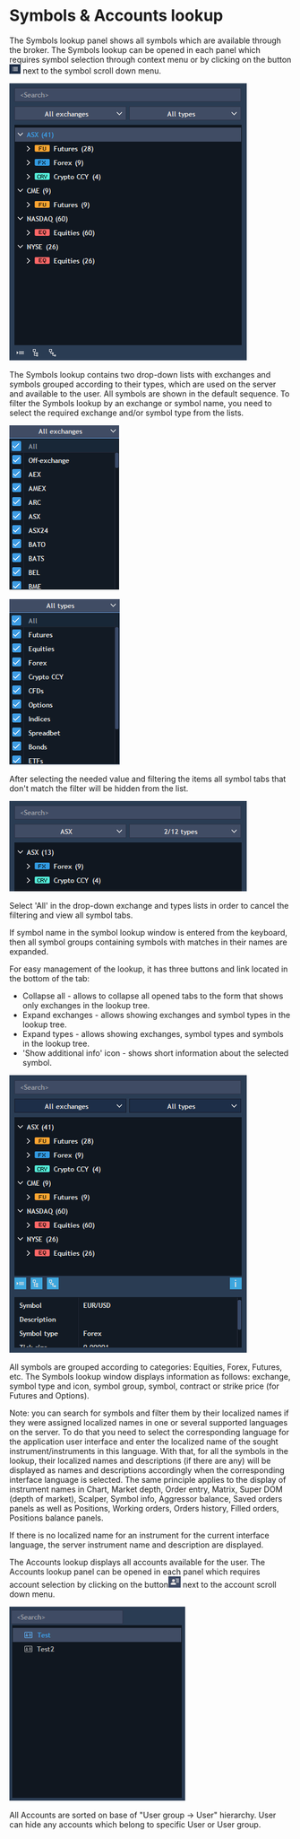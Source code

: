 # Symbols & Accounts lookup

The Symbols lookup panel shows all symbols which are available through the broker. The Symbols lookup can be opened in each panel which requires symbol selection through context menu or by clicking on the button![](../../.gitbook/assets/1%20%289%29.png)
next to the symbol scroll down menu.

![](../../.gitbook/assets/2%20%2816%29.png)


The Symbols lookup contains two drop-down lists with exchanges and symbols grouped according to their types, which are used on the server and available to the user. All symbols are shown in the default sequence. To filter the Symbols lookup by an exchange or symbol name, you need to select the required exchange and/or symbol type from the lists.

![](../../.gitbook/assets/3%20%284%29.png)

![](../../.gitbook/assets/4%20%283%29.png)


After selecting the needed value and filtering the items all symbol tabs that don't match the filter will be hidden from the list.

![](../../.gitbook/assets/5%20%2815%29.png)

Select 'All' in the drop-down exchange and types lists in order to cancel the filtering and view all symbol tabs.

If symbol name in the symbol lookup window is entered from the keyboard, then all symbol groups containing symbols with matches in their names are expanded.

For easy management of the lookup, it has three buttons and link located in the bottom of the tab:

* Collapse all - allows to collapse all opened tabs to the form that shows only exchanges in the lookup tree.
* Expand exchanges - allows showing exchanges and symbol types in the lookup tree.
* Expand types - allows showing exchanges, symbol types and symbols in the lookup tree.
* 'Show additional info' icon - shows short information about the selected symbol.

![](../../.gitbook/assets/6%20%287%29.png)


All symbols are grouped according to categories: Equities, Forex, Futures, etc. The Symbols lookup window displays information as follows: exchange, symbol type and icon, symbol group, symbol, contract or strike price \(for Futures and Options\).

Note: you can search for symbols and filter them by their localized names if they were assigned localized names in one or several supported languages on the server. To do that you need to select the corresponding language for the application user interface and enter the localized name of the sought instrument/instruments in this language. With that, for all the symbols in the lookup, their localized names and descriptions \(if there are any\) will be displayed as names and descriptions accordingly when the corresponding interface language is selected. The same principle applies to the display of instrument names in Chart, Market depth, Order entry, Matrix, Super DOM \(depth of market\), Scalper, Symbol info, Aggressor balance, Saved orders panels as well as Positions, Working orders, Orders history, Filled orders, Positions balance panels.

If there is no localized name for an instrument for the current interface language, the server instrument name and description are displayed.

The Accounts lookup displays all accounts available for the user. The Accounts lookup panel can be opened in each panel which requires account selection by clicking on the button![](../../.gitbook/assets/7%20%2810%29.png)
next to the account scroll down menu.

![](../../.gitbook/assets/8%20%282%29.png)


All Accounts are sorted on base of "User group -&gt; User" hierarchy. User can hide any accounts which belong to specific User or User group.



